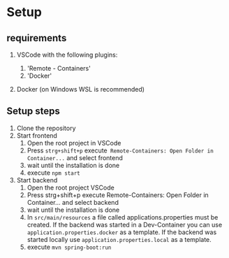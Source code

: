 # Setup

## requirements

1. VSCode with the following plugins: 
   1. 'Remote - Containers' 
   2. 'Docker'

2. Docker (on Windows WSL is recommended) 

## Setup steps 

1. Clone the repository 
2. Start frontend
   1. Open the root project in VSCode
   2. Press `strg+shift+p` execute` Remote-Containers: Open Folder in Container...` and select frontend
   3. wait until the installation is done 
   4. execute `npm start`
3. Start backend
   1. Open the root project  VSCode  
   2.  Press strg+shift+p execute Remote-Containers: Open Folder in Container... and select backend
   3. wait until the installation is done 
   3. In `src/main/resources`  a file called applications.properties must be created. If the backend was started in a  Dev-Container you can use `application.properties.docker` as a template. If the backend was started locally use `application.properties.local` as a template. 
   4. execute `mvn spring-boot:run`

